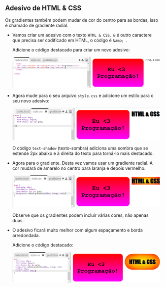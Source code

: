 ## Adesivo de HTML & CSS

Os gradientes também podem mudar de cor do centro para as bordas, isso é chamado de gradiente radial.

+ Vamos criar um adesivo com o texto ` HTML & CSS. ` `&` é outro caractere que precisa ser codificado em HTML, o código é `&amp; `.
    
    Adicione o código destacado para criar um novo adesivo:
    
    ![captura de tela](images/stickers-web-html.png)

+ Agora mude para o seu arquivo ` style.css ` e adicione um estilo para o seu novo adesivo:
    
    ![captura de tela](images/stickers-web-font.png)
    
    O código `text-shadow` (texto-sombra) adiciona uma sombra que se estende 2px abaixo e à direita do texto para torná-lo mais destacado.

+ Agora para o gradiente. Desta vez vamos usar um gradiente radial. A cor mudará de amarelo no centro para laranja e depois vermelho.
    
    ![captura de tela](images/stickers-web-gradient.png)
    
    Observe que os gradientes podem incluir várias cores, não apenas duas.

+ O adesivo ficará muito melhor com algum espaçamento e borda arredondada.
    
    Adicione o código destacado:
    
    ![screenshot](images/stickers-web-padding.png)